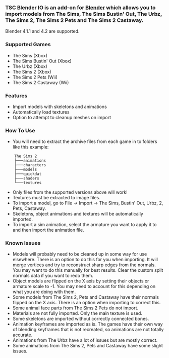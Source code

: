 ### TSC Blender IO is an add-on for [Blender](https://www.blender.org/) which allows you to import models from The Sims, The Sims Bustin' Out, The Urbz, The Sims 2, The Sims 2 Pets and The Sims 2 Castaway.

Blender 4.1.1 and 4.2 are supported.

### Supported Games
- The Sims (Xbox)
- The Sims Bustin' Out (Xbox)
- The Urbz (Xbox)
- The Sims 2 (Xbox)
- The Sims 2 Pets (Wii)
- The Sims 2 Castaway (Wii)

### Features
- Import models with skeletons and animations
- Automatically load textures
- Option to attempt to cleanup meshes on import

### How To Use
- You will need to extract the archive files from each game in to folders like this example:
```
    The Sims 2
    ├───animations
    ├───characters
    ├───models
    ├───quickdat
    ├───shaders
    └───textures
```
- Only files from the supported versions above will work!
- Textures must be extracted to image files.
- To import a model, go to File -> Import -> The Sims, Bustin' Out, Urbz, 2, Pets, Castaway.
- Skeletons, object animations and textures will be automatically imported.
- To import a sim animation, select the armature you want to apply it to and then import the animation file.

### Known Issues
- Models will probably need to be cleaned up in some way for use elsewhere. There is an option to do this for you when importing. It will merge vertices and try to reconstruct sharp edges from the normals. You may want to do this manually for best results. Clear the custom split normals data if you want to redo them.
- Object models are flipped on the X axis by setting their objects or armature scale to -1. You may need to account for this depending on what you are doing with them.
- Some models from The Sims 2, Pets and Castaway have their normals flipped on the X axis. There is an option when importing to correct this.
- Some animal face parts from The Sims 2 Pets do not import.
- Materials are not fully imported. Only the main texture is used.
- Some skeletons are imported without correctly connected bones.
- Animation keyframes are imported as is. The games have their own way of blending keyframes that is not recreated, so animations are not totally accurate.
- Animations from The Urbz have a lot of issues but are mostly correct.
- Some animations from The Sims 2, Pets and Castaway have some slight issues.

